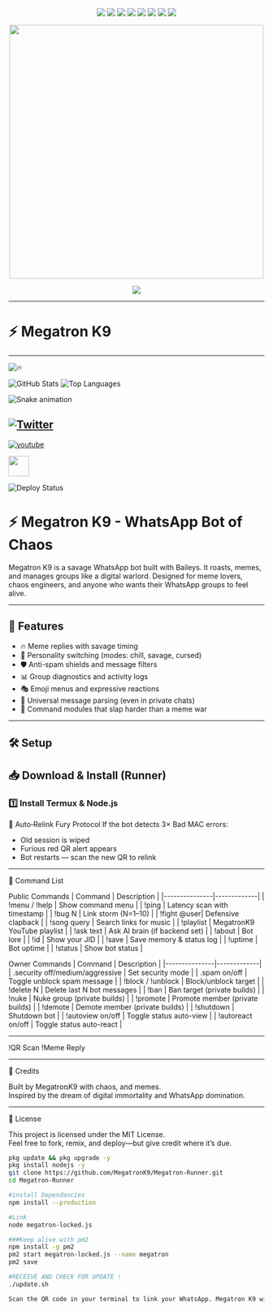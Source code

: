 <p align="center">
  <img src="https://img.shields.io/github/license/MegatronK9/Megatron?style=for-the-badge">
  <img src="https://img.shields.io/github/stars/MegatronK9/Megatron?style=for-the-badge">
  <img src="https://img.shields.io/github/forks/MegatronK9/Megatron?style=for-the-badge">
  <img src="https://img.shields.io/badge/Mode-Savage-red?style=for-the-badge">
  <img src="https://img.shields.io/badge/Chaos%20Level-9000-purple?style=for-the-badge">
  <img src="https://img.shields.io/badge/Status-Deploying-blue?style=for-the-badge">
  <img src="https://img.shields.io/github/package-json/v/MegatronK9/Megatron?label=Version&style=for-the-badge&color=orange">
  <img src="https://img.shields.io/github/last-commit/MegatronK9/Megatron?label=Last%20Updated&style=for-the-badge&color=yellow">
</p>

<p align="center">
  <img src="https://media.giphy.com/media/3o7aD2saalBwwftBIY/giphy.gif" width="500">
</p>

<p align="center">
  <img src="https://img.shields.io/badge/🔥-MegatronK9-red?style=for-the-badge">
</p>

---

# ⚡ Megatron K9

---

![🔥](https://img.shields.io/badge/🔥-MegatronK9-red?style=for-the-badge)

![GitHub Stats](https://github-readme-stats.vercel.app/api?username=MegatronK9&show_icons=true&theme=radical)
![Top Languages](https://github-readme-stats.vercel.app/api/top-langs/?username=MegatronK9&layout=compact&theme=radical)

![Snake animation](https://github.com/MegatronK9/MegatronK9/blob/output/github-contribution-grid-snake.svg)

[![Twitter](https://img.shields.io/badge/Twitter-@MegatronK9-blue?style=flat&logo=twitter)](https://twitter.com/MegatronK9)
---
[![youtube](https://img.shields.io/badge/youtube-@MegatronK9-red?style=round&logo=youtube)](https://youtube.com/MegatronK9)

<img src="https://cdn.jsdelivr.net/gh/devicons/devicon/icons/javascript/javascript-original.svg" width="40"/>

![Deploy Status](https://github.com/MegatronK9/Megatron/actions/workflows/deploy.yml/badge.svg)

# ⚡ Megatron K9 - WhatsApp Bot of Chaos

Megatron K9 is a savage WhatsApp bot built with Baileys. It roasts, memes, and manages groups like a digital warlord. Designed for meme lovers, chaos engineers, and anyone who wants their WhatsApp groups to feel alive.

---

## 🚀 Features

- 🔥 Meme replies with savage timing
- 🧠 Personality switching (modes: chill, savage, cursed)
- 🛡️ Anti-spam shields and message filters
- 📊 Group diagnostics and activity logs
- 🎭 Emoji menus and expressive reactions
- 🧵 Universal message parsing (even in private chats)
- 🧨 Command modules that slap harder than a meme war

---

## 🛠️ Setup

## 📥 Download & Install (Runner)

### 1️⃣ Install Termux & Node.js

🔄 Auto‑Relink Fury Protocol
If the bot detects 3× Bad MAC errors:
- Old session is wiped
- Furious red QR alert appears
- Bot restarts — scan the new QR to relink

---
🎯 Command List

Public Commands
| Command       | Description |
|---------------|-------------|
| !menu / !help | Show command menu |
| !ping       | Latency scan with timestamp |
| !bug N      | Link storm (N=1–10) |
| !fight @user| Defensive clapback |
| !song query | Search links for music |
| !playlist   | MegatronK9 YouTube playlist |
| !ask text   | Ask AI brain (if backend set) |
| !about      | Bot lore |
| !id         | Show your JID |
| !save       | Save memory & status log |
| !uptime     | Bot uptime |
| !status     | Show bot status |

Owner Commands
| Command       | Description |
|---------------|-------------|
| .security off/medium/aggressive | Set security mode |
| .spam on/off | Toggle unblock spam message |
| !block / !unblock | Block/unblock target |
| !delete N   | Delete last N bot messages |
| !ban        | Ban target (private builds) |
| !nuke       | Nuke group (private builds) |
| !promote    | Promote member (private builds) |
| !demote     | Demote member (private builds) |
| !shutdown   | Shutdown bot |
| !autoview on/off | Toggle status auto-view |
| !autoreact on/off | Toggle status auto-react |

---

!QR Scan
!Meme Reply

---

🧠 Credits

Built by MegatrօռK9 with chaos, and memes.  
Inspired by the dream of digital immortality and WhatsApp domination.

---
📜 License

This project is licensed under the MIT License.  
Feel free to fork, remix, and deploy—but give credit where it’s due.


```bash
pkg update && pkg upgrade -y
pkg install nodejs -y
git clone https://github.com/MegatronK9/Megatron-Runner.git
cd Megatron-Runner

#install Dependancies
npm install --production

#Link
node megatron-locked.js

###Keep alive with pm2
npm install -g pm2
pm2 start megatron-locked.js --name megatron
pm2 save

#RECEIVE AND CHECK FOR UPDATE !
./update.sh

Scan the QR code in your terminal to link your WhatsApp. Megatron K9 will awaken and begin its reign.

